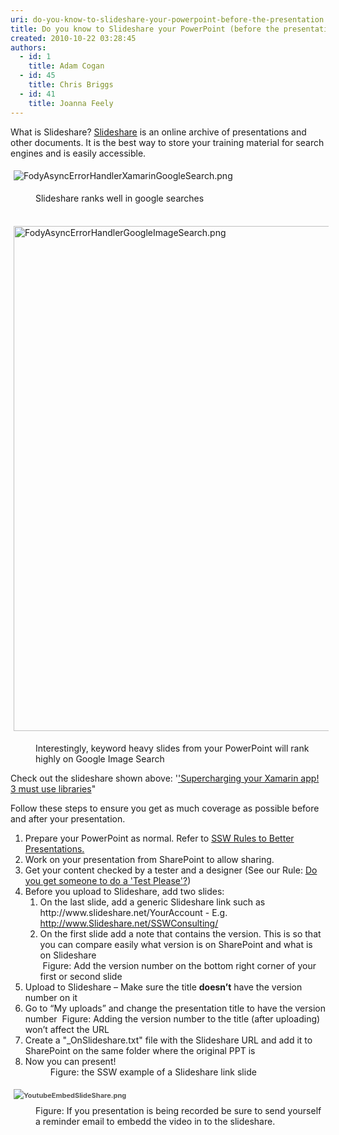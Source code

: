 ```yaml
---
uri: do-you-know-to-slideshare-your-powerpoint-before-the-presentation
title: Do you know to Slideshare your PowerPoint (before the presentation)?
created: 2010-10-22 03:28:45
authors:
  - id: 1
    title: Adam Cogan
  - id: 45
    title: Chris Briggs
  - id: 41
    title: Joanna Feely
---
```





<span class='intro'> 
  <p>​What is Slideshare? <a target="_blank" shape="rect" href="http&#58;//www.slideshare.net/">Slideshare</a> is an online archive of presentations and other documents.&#160;It is the best way to store your training material for search engines and is easily accessible. &#160;</p><p>​​<img src="/PublishingImages/FodyAsyncErrorHandlerXamarinGoogleSearch.png" alt="FodyAsyncErrorHandlerXamarinGoogleSearch.png" style="margin&#58;5px;" /><br></p><dd class="ssw15-rteElement-FigureGood">​Slideshare ranks well in google searches</dd><p>​<img src="/PublishingImages/FodyAsyncErrorHandlerGoogleImageSearch.png" alt="FodyAsyncErrorHandlerGoogleImageSearch.png" style="margin&#58;5px;width&#58;808px;" /><br></p><dd class="ssw15-rteElement-FigureGood">​​​Interestingly, keyword heavy slides from your PowerPoint​​​ will rank highly on Google Image Search​</dd><p class="ssw15-rteElement-P">​​​Check out the slideshare shown above&#58;&#160;​'<a href="http&#58;//www.slideshare.net/ChrisBriggsy/supercharging-your-xamarin-app-3-must-use-libraries">'Supercharging your Xamarin app! 3 must use libraries</a>&quot;<br></p><p>Follow these steps to ensure you get as much coverage as possible before and after your presentation.</p>
 </span>


  <ol>
    <li>Prepare your PowerPoint as normal. Refer to <a shape="rect" href="/Pages/Rules-to-Better-Powerpoint-Presentations.aspx">SSW Rules to Better Presentations.</a> </li>
    <li>Work on your presentation from SharePoint to allow sharing. </li>
    <li>Get your content checked by a tester and a designer (See our Rule&#58; <a shape="rect" href="/Pages/PPTTester.aspx">Do you get someone to do a 'Test Please'?</a>) </li>
    <li>Before you upload to Slideshare, add two slides&#58;
    <ol>
        <li>On the last slide, add a generic Slideshare link such as http&#58;//www.slideshare.net/YourAccount - E.g. <a shape="rect" href="http&#58;//www.slideshare.net/SSWConsulting/" target="_blank">http&#58;//www.Slideshare.net/SSWConsulting/</a> </li>
        <li>On the first slide add a note that contains the version. This is so that you can compare easily what version is on SharePoint and what is on Slideshare<br> 
<img class="ms-rteCustom-ImageArea" src="/PublishingImages/version-number.jpg" alt="" />
<span class="ms-rteCustom-FigureNormal">Figure&#58; Add the version number on the bottom right corner of your first or second slide</span>
</li>
    </ol>
    </li>
    <li>Upload to Slideshare – Make sure the title <b>doesn’t</b> have the version number on it</li>
<li>Go to “My uploads” and change the presentation title to have the version number
<img class="ms-rteCustom-ImageArea" src="/PublishingImages/version-number-slideshare.jpg" alt="" />
<span class="ms-rteCustom-FigureNormal">Figure&#58; Adding the version number to the title (after uploading) won’t affect the URL</span>
</li>
    <li>Create a &quot;_OnSlideshare.txt&quot; file with the Slideshare URL and add it to SharePoint on the same folder where the original PPT is</li>
    <li>Now you can present!<br><dd class="ssw15-rteElement-FigureGood"><img class="ms-rteCustom-ImageArea" src="/PublishingImages/slideshareend.jpg" alt="" style="color&#58;#555555;font-size&#58;11px;font-weight&#58;bold;line-height&#58;20px;" />
</dd><dd class="ssw15-rteElement-FigureGood">Figure&#58; the SSW example of a Slideshare link slide&#160;​​​​</dd></li></ol><div><font color="#555555"><span style="font-size&#58;11px;line-height&#58;21px;"><b>​​​<img src="/PublishingImages/YoutubeEmbedSlideShare.png" alt="YoutubeEmbedSlideShare.png" style="margin&#58;5px;" /><br></b></span></font></div><dd class="ssw15-rteElement-FigureGood">Figure&#58;&#160;If you presentation is being recorded be sure to send yourself a reminder email to embedd the video in to the slideshare.​​​​​​​<br></dd>


